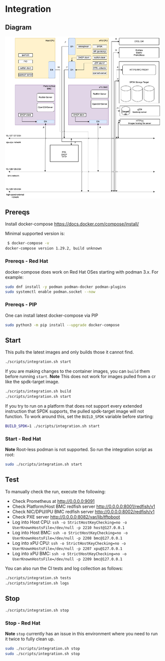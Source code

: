 # Integration

## Diagram

![DPU SW Components](xPU-Integration-Blocks.png)

## Prereqs

Install docker-compose <https://docs.docker.com/compose/install/>

Minimal supported version is:

```bash
 $ docker-compose -v
docker-compose version 1.29.2, build unknown
```

### Prereqs - Red Hat

docker-compose does work on Red Hat OSes starting with podman 3.x.
For example:

```bash
sudo dnf install -y podman podman-docker podman-plugins
sudo systemctl enable podman.socket --now
```

### Prereqs - PIP

One can install latest docker-compose via PIP

```bash
sudo python3 -m pip install --upgrade docker-compose
```

## Start

This pulls the latest images and only builds those it cannot find.

```bash
./scripts/integration.sh start
```

If you are making changes to the container images, you can `build` them before
running `start`.  **Note** This does not work for images pulled from a cr like
the spdk-target image.

```bash
./scripts/integration.sh build
./scripts/integration.sh start
```

If you try to run on a platform that does not support every extended instruction
that SPDK supports, the pulled spdk-target image will not function.  To work
around this, set the `BUILD_SPDK` variable before starting:

```bash
BUILD_SPDK=1 ./scripts/integration.sh start
```

### Start - Red Hat

**Note** Root-less podman is not supported.  So run the integration script as
root:

```bash
sudo ./scripts/integration.sh start
```

## Test

To manually check the run, execute the following:

<!-- markdownlint-disable -->
* Check Prometheus at <http://0.0.0.0:9091>
* Check Platform/Host BMC redfish server <http://0.0.0.0:8001/redfish/v1>
* Check NIC/DPU/IPU BMC redfish server <http://0.0.0.0:8002/redfish/v1>
* Check PXE server <http://0.0.0.0:8082/var/lib/tftpboot>
* Log into Host CPU: `ssh -o StrictHostKeyChecking=no -o UserKnownHostsFile=/dev/null -p 2210 host@127.0.0.1`
* Log into Host BMC: `ssh -o StrictHostKeyChecking=no -o UserKnownHostsFile=/dev/null -p 2208 bmc@127.0.0.1`
* Log into  xPU CPU: `ssh -o StrictHostKeyChecking=no -o UserKnownHostsFile=/dev/null -p 2207 xpu@127.0.0.1`
* Log into  xPU BMC: `ssh -o StrictHostKeyChecking=no -o UserKnownHostsFile=/dev/null -p 2209 bmc@127.0.0.1`
<!-- markdownlint-restore -->

You can also run the CI tests and log collection as follows:

```bash
./scripts/integration.sh tests
./scripts/integration.sh logs
```

## Stop

```bash
./scripts/integration.sh stop
```

### Stop - Red Hat

**Note** `stop` currently has an issue in this environment where you need to
run it twice to fully clean up.

```bash
sudo ./scripts/integration.sh stop
sudo ./scripts/integration.sh stop
```
